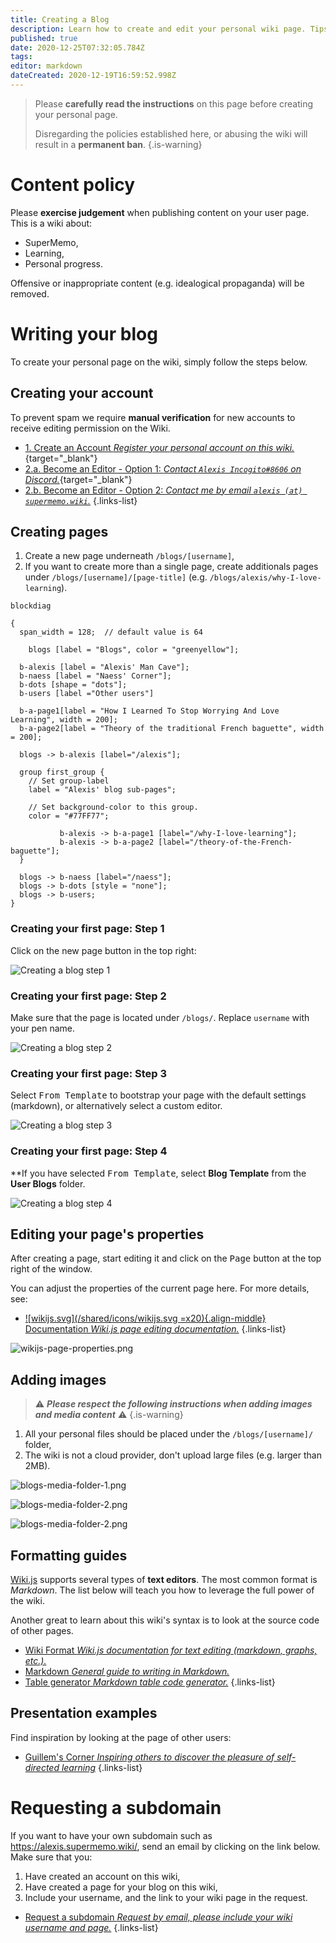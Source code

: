 ```yaml
---
title: Creating a Blog
description: Learn how to create and edit your personal wiki page. Tips & Tricks included!
published: true
date: 2020-12-25T07:32:05.784Z
tags: 
editor: markdown
dateCreated: 2020-12-19T16:59:52.998Z
---
```


> Please **carefully read the instructions** on this page before creating your personal page.
> 
> Disregarding the policies established here, or abusing the wiki will result in a **permanent ban**.
{.is-warning}

# Content policy

Please **exercise judgement** when publishing content on your user page. This is a wiki about:
- SuperMemo,
- Learning,
- Personal progress.

Offensive or inappropriate content (e.g. idealogical propaganda) will be removed.

# Writing your blog

To create your personal page on the wiki, simply follow the steps below.

## Creating your account

To prevent spam we require **manual verification** for new accounts to receive editing permission on the Wiki.

- [1. Create an Account *Register your personal account on this wiki.*](//supermemo.wiki/login){target="_blank"}
- [2.a. Become an Editor - Option 1: *Contact `Alexis Incogito#8606` on Discord.*](https://discord.gg/vUQhqCT){target="_blank"}
- [2.b. Become an Editor - Option 2: *Contact me by email `alexis (at) supermemo.wiki`.*](mailto:alexis%20(add%20an%20arobase%20here)%20supermemo.wiki?subject=[SuperMemo.wiki]%20I%20would%20like%20to%20become%20an%20editor&body=Hello,%0D%0A%0D%0APlease%20add%20me%20to%20the%20editor%20group,%20my%20wiki%20email%20account%20is...%0D%0A%0D%0AThanks!%0D%0AP.S.%20SuperMemo%20is%20amazing.)
{.links-list}

## Creating pages

1. Create a new page underneath `/blogs/[username]`,
2. If you want to create more than a single page, create additionals pages under `/blogs/[username]/[page-title]` (e.g. `/blogs/alexis/why-I-love-learning`).

```kroki
blockdiag

{
  span_width = 128;  // default value is 64
  
	blogs [label = "Blogs", color = "greenyellow"];
  
  b-alexis [label = "Alexis' Man Cave"];
  b-naess [label = "Naess' Corner"];
  b-dots [shape = "dots"];
  b-users [label ="Other users"]
  
  b-a-page1[label = "How I Learned To Stop Worrying And Love Learning", width = 200];
  b-a-page2[label = "Theory of the traditional French baguette", width = 200];
  
  blogs -> b-alexis [label="/alexis"];
  
  group first_group {
    // Set group-label
    label = "Alexis' blog sub-pages";

    // Set background-color to this group.
    color = "#77FF77";
    
           b-alexis -> b-a-page1 [label="/why-I-love-learning"];
           b-alexis -> b-a-page2 [label="/theory-of-the-French-baguette"];
  }
  
  blogs -> b-naess [label="/naess"];
  blogs -> b-dots [style = "none"];
  blogs -> b-users;
}
```
### Creating your first page: Step 1

Click on the new page button in the top right:

![Creating a blog step 1](/blogs/blogs-creation-1.png)


### Creating your first page: Step 2

Make sure that the page is located under `/blogs/`. Replace `username` with your pen name.

![Creating a blog step 2](/blogs/blogs-creation-2.png)

### Creating your first page: Step 3

Select <kbd>From Template</kbd> to bootstrap your page with the default settings (markdown), or alternatively select a custom editor.

![Creating a blog step 3](/blogs/blogs-creation-3.png)

### Creating your first page: Step 4

**If you have selected <kbd>From Template</kbd>, select **Blog Template** from the **User Blogs** folder.

![Creating a blog step 4](/blogs/blogs-creation-4.png)

## Editing your page's properties

After creating a page, start editing it and click on the <kbd>Page</kbd> button at the top right of the window.

You can adjust the properties of the current page here. For more details, see:

- [![wikijs.svg](/shared/icons/wikijs.svg =x20){.align-middle} Documentation *Wiki.js page editing documentation.*](https://docs.requarks.io/guide/pages)
{.links-list}

![wikijs-page-properties.png](/shared/wikijs/wikijs-page-properties.png)

## Adding images

> ⚠ _**Please respect the following instructions when adding images and media content**_ ⚠
{.is-warning}

1. All your personal files should be placed under the `/blogs/[username]/` folder,
2. The wiki is not a cloud provider, don't upload large files (e.g. larger than 2MB).

![blogs-media-folder-1.png](/blogs/blogs-media-folder-1.png)

![blogs-media-folder-2.png](/blogs/blogs-media-folder-2.png)

![blogs-media-folder-2.png](/blogs/blogs-media-folder-3.png)

## Formatting guides

[Wiki.js](https://wiki.js.org/) supports several types of **text editors**. The most common format is *Markdown*. The list below will teach you how to leverage the full power of the wiki.

Another great to learn about this wiki's syntax is to look at the source code of other pages.

- [<span style="color:black;" class="mdi mdi-pencil-outline mr-1"></span> Wiki Format *Wiki.js documentation for text editing (markdown, graphs, etc.).*](https://docs.requarks.io/editors)
- [<span style="color:black;" class="mdi mdi-language-markdown mr-1"></span> Markdown *General guide to writing in Markdown.*](https://www.markdownguide.org/)
- [<span style="color:black;" class="mdi mdi-table mr-1"></span> Table generator *Markdown table code generator.*](https://www.tablesgenerator.com/markdown_tables)
{.links-list}

## Presentation examples

Find inspiration by looking at the page of other users:

- [<span style="color: black;" class="mdi mdi-message-arrow-right-outline mr-1"></span> Guillem's Corner *Inspiring others to discover the pleasure of self-directed learning*](https://guillem.supermemo.wiki)
{.links-list}

# Requesting a subdomain

If you want to have your own subdomain such as https://alexis.supermemo.wiki/, send an email by clicking on the link below. Make sure that you:
1. Have created an account on this wiki,
2. Have created a page for your blog on this wiki,
3. Include your username, and the link to your wiki page in the request.

- [Request a subdomain *Request by email, please include your wiki username and page.*](mailto:alexis@supermemo.wiki?subject=[SuperMemo.wiki]%20I%20would%20like%20to%20create%20a%20blog&body=Hello,%0D%0A%0D%0ACould%20you%20please%20create%20a%20subdomain%20for%20my%20blog?%20My%20username%20is%20[username].%20My%20wiki%20page%20is%20[https://www.supermemo.wiki/blogs/[username].%0D%0A%0D%0AThanks!)
{.links-list}
